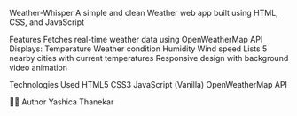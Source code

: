Weather-Whisper
A simple and clean Weather web app built using HTML, CSS, and JavaScript


Features
Fetches real-time weather data using OpenWeatherMap API
Displays:
Temperature
Weather condition
Humidity
Wind speed
Lists 5 nearby cities with current temperatures
Responsive design with background video animation

Technologies Used
HTML5
CSS3
JavaScript (Vanilla)
OpenWeatherMap API

👩‍💻 Author Yashica Thanekar

